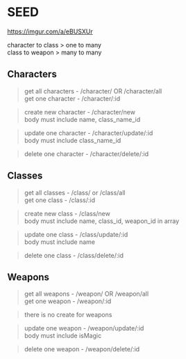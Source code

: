 # SEED

https://imgur.com/a/eBUSXUr

character to class > one to many<br/>
class to weapon > many to many

## Characters

>get all characters - /character/ OR /character/all<br/>
>get one character - /character/:id


>create new character - /character/new<br/>
>body must include name, class_name_id


>update one character - /character/update/:id<br/>
>body must include class_name_id


>delete one character - /character/delete/:id


## Classes

>get all classes - /class/ or /class/all<br/>
>get one class - /class/:id


>create new class - /class/new<br/>
>body must include name, class_id, weapon_id in array


>update one class - /class/update/:id<br/>
>body must include name


>delete one class - /class/delete/:id


## Weapons

>get all weapons - /weapon/ OR /weapon/all<br/>
>get one weapon - /weapon/:id


>there is no create for weapons


>update one weapon - /weapon/update/:id<br/>
>body must include isMagic


>delete one weapon - /weapon/delete/:id
